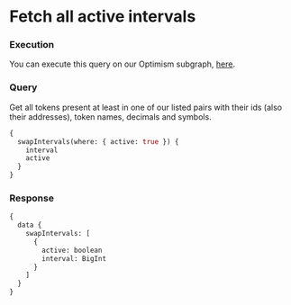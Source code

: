 # Fetch all active intervals

### Execution

You can execute this query on our Optimism subgraph, [here](https://thegraph.com/hosted-service/subgraph/mean-finance/dca-v2-optimism?query=Get%20all%20active%20intervals).

### Query

Get all tokens present at least in one of our listed pairs with their ids (also their addresses), token names, decimals and symbols.

```graphql
{
  swapIntervals(where: { active: true }) {
    interval
   	active 
  }
}
```

### Response

```graphql
{
  data {
    swapIntervals: [
      {
        active: boolean
        interval: BigInt
      }
    ]
  }
}
```
